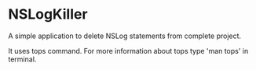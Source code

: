 NSLogKiller
===========

A simple application to delete NSLog statements from complete project. 

It uses tops command. For more information about tops type 'man tops' in terminal.